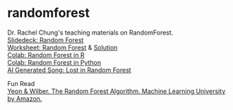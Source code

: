 # randomforest
Dr. Rachel Chung's teaching materials on RandomForest.  
[Slidedeck: Random Forest](https://www.dropbox.com/scl/fi/4kupy5yyhv027k2wmb3uu/Random-Forest-by-Chung-Tepper-2025.pptx?rlkey=v2wi13b92lycoyzmxocifv16m&dl=0)  
[Worksheet: Random Forest](https://docs.google.com/document/d/1vpTr2nQ7C58SANs9HnA1eLGdiSND1OifyoZPzxGnseg/edit?tab=t.0) & [Solution](https://docs.google.com/document/d/1CSX8LUDTaYythA4hkZ1ZplWNyir-eghn7aXoupu_YjY/edit?usp=sharing)    
[Colab: Random Forest in R](https://colab.research.google.com/drive/1ItCTFtP1B9BQV-JL8m-yMsbD76xE5hd1?usp=sharing)  
[Colab: Random Forest in Python](https://colab.research.google.com/drive/1wrMtMX6LcMIB2QuPHDByU_145PoSTPwX?usp=sharing)  
[AI Generated Song: Lost in Random Forest](https://www.udio.com/songs/vaJm6jQFps8MpvfWsLN8jR)  

Fun Read  
[Yeon & Wilber. The Random Forest Algorithm. Machine Learning University by Amazon.](https://mlu-explain.github.io/random-forest/)  
